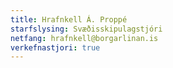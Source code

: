 ```yaml
---
title: Hrafnkell Á. Proppé
starfslysing: Svæðisskipulagstjóri
netfang: hrafnkell@borgarlinan.is
verkefnastjori: true
---
```


